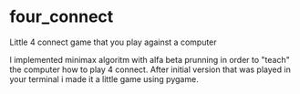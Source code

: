 # four_connect
Little 4 connect game that you play against a computer

I implemented minimax algoritm with alfa beta prunning in order to "teach" the computer how to play 4 connect.
After initial version that was played in your terminal i made it a little game using pygame.
